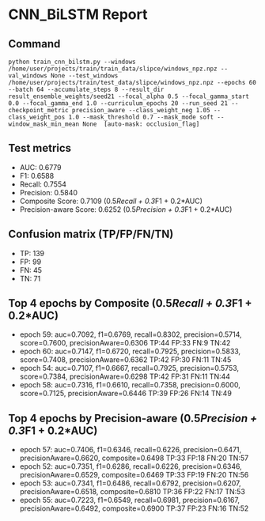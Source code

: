 # CNN_BiLSTM Report

## Command
```
python train_cnn_bilstm.py --windows /home/user/projects/train/train_data/slipce/windows_npz.npz --val_windows None --test_windows /home/user/projects/train/test_data/slipce/windows_npz.npz --epochs 60 --batch 64 --accumulate_steps 8 --result_dir result_ensemble_weights/seed21 --focal_alpha 0.5 --focal_gamma_start 0.0 --focal_gamma_end 1.0 --curriculum_epochs 20 --run_seed 21 --checkpoint_metric precision_aware --class_weight_neg 1.05 --class_weight_pos 1.0 --mask_threshold 0.7 --mask_mode soft --window_mask_min_mean None  [auto-mask: occlusion_flag]
```

## Test metrics
- AUC: 0.6779
- F1: 0.6588
- Recall: 0.7554
- Precision: 0.5840
- Composite Score: 0.7109 (0.5*Recall + 0.3*F1 + 0.2*AUC)
- Precision-aware Score: 0.6252 (0.5*Precision + 0.3*F1 + 0.2*AUC)
## Confusion matrix (TP/FP/FN/TN)
- TP: 139
- FP: 99
- FN: 45
- TN: 71

## Top 4 epochs by Composite (0.5*Recall + 0.3*F1 + 0.2*AUC)
- epoch 59: auc=0.7092, f1=0.6769, recall=0.8302, precision=0.5714, score=0.7600, precisionAware=0.6306  TP:44 FP:33 FN:9 TN:42
- epoch 60: auc=0.7147, f1=0.6720, recall=0.7925, precision=0.5833, score=0.7408, precisionAware=0.6362  TP:42 FP:30 FN:11 TN:45
- epoch 54: auc=0.7107, f1=0.6667, recall=0.7925, precision=0.5753, score=0.7384, precisionAware=0.6298  TP:42 FP:31 FN:11 TN:44
- epoch 58: auc=0.7316, f1=0.6610, recall=0.7358, precision=0.6000, score=0.7125, precisionAware=0.6446  TP:39 FP:26 FN:14 TN:49

## Top 4 epochs by Precision-aware (0.5*Precision + 0.3*F1 + 0.2*AUC)
- epoch 57: auc=0.7406, f1=0.6346, recall=0.6226, precision=0.6471, precisionAware=0.6620, composite=0.6498  TP:33 FP:18 FN:20 TN:57
- epoch 52: auc=0.7351, f1=0.6286, recall=0.6226, precision=0.6346, precisionAware=0.6529, composite=0.6469  TP:33 FP:19 FN:20 TN:56
- epoch 53: auc=0.7341, f1=0.6486, recall=0.6792, precision=0.6207, precisionAware=0.6518, composite=0.6810  TP:36 FP:22 FN:17 TN:53
- epoch 55: auc=0.7223, f1=0.6549, recall=0.6981, precision=0.6167, precisionAware=0.6492, composite=0.6900  TP:37 FP:23 FN:16 TN:52
